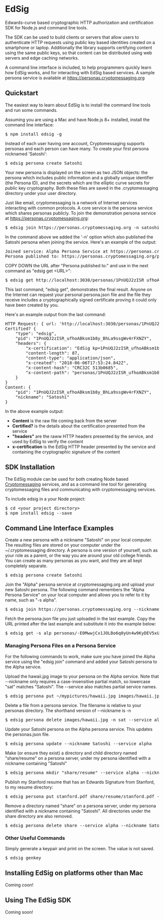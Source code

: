 # EdSig

Edwards-curve based cryptographic HTTP authorization and certification SDK for Node.js and command line tools.

The SDK can be used to build clients or servers that allow users to authenticate HTTP requests using public key based identities created on a smartphone or laptop.  Additionally the library supports certifying content using the same public keys, so that content can be distributed using web servers and edge caching networks.

A command line interface is included, to help programmers quickly learn how EdSig works, and for interacting with EdSig based services.  A sample persona service is available at https://personas.cryptomessaging.org


## Quickstart

The easiest way to learn about EdSig is to install the command line tools and run some commands.

Assuming you are using a Mac and have Node.js 8+ installed, install the command line interface:
<pre>
$ npm install edsig -g
</pre>

Instead of each user having one account, Cryptomessaging supports personas and each person can have many.  To create your first persona nicknamed 'Satoshi':
<pre>
$ edsig persona create Satoshi
</pre>

Your new persona is displayed on the screen as two JSON objects: the persona which includes public information and a globally unique identifier (the Persona ID), and the secrets which are the elliptic curve secrets for public key cryptography.  Both these files are saved in the .cryptomessaging directory under your user directory.

Just like email, cryptomessaging is a network of Internet services interacting with common protocols.  A core service is the persona service which shares personas publicly.  To join the demonstration persona service at https://personas.cryptomessaging.org:
<pre>
$ edsig join https://personas.cryptomessaging.org -n satoshi
</pre>

In the command above we added the '-n' option which also published the Satoshi persona when joining the service.  Here's an example of the output:
<pre>
Joined service: Alpha Persona Service at https://personas.cryptomessaging.org
Persona published to: https://personas.cryptomessaging.org/personas/1PnUQJ2zISR_ufhoABksm1b8y_BhLa9ssgWv4rFXNZY/persona.json
</pre>
COPY DOWN the URL after "Persona published to:" and use in the next command as "edsig get &lt;URL&gt;":
<pre>
$ edsig get http://localhost:3030/personas/1PnUQJ2zISR_ufhoABksm1b8y_BhLa9ssgWv4rFXNZY/persona.json -v
</pre>

This last command, "edsig get", demonstrates the final result.  Anyone on the Internet can request your personal persona.json file and the file they receive includes a cryptographically signed certificate proving it could only have been created by you.

Here's an example output from the last command:
<pre>
HTTP Request: { url: 'http://localhost:3030/personas/1PnUQJ2zISR_ufhoABksm1b8y_BhLa9ssgWv4rFXNZY/persona.json' }
Certified? {
    "type": "edsig",
    "pid": "1PnUQJ2zISR_ufhoABksm1b8y_BhLa9ssgWv4rFXNZY",
    "headers": {
        "x-certification": "EdSig kp=1PnUQJ2zISR_ufhoABksm1b8y_BhLa9ssgWv4rFXNZY,sig=So8NML5bq5rIQtE36cbi_Mw5YUrmh7P2fMo40jOXK6vHLRJtY6OtAWB-NancYa2hpYSBadnaNNu4GRJbiEeJCQ",
        "content-length": 87,
        "content-type": "application/json",
        "x-created": "2018-06-06T17:53:24.842Z",
        "x-content-hash": "CRC32C 513b0685",
        "x-content-path": "personas/1PnUQJ2zISR_ufhoABksm1b8y_BhLa9ssgWv4rFXNZY/persona.json"
    }
}
Content: {
    "pid": "1PnUQJ2zISR_ufhoABksm1b8y_BhLa9ssgWv4rFXNZY",
    "nickname": "Satoshi"
}
</pre>

In the above example output:

* **Content** is the raw file coming back from the server 
* **Certified?** is the details about the certification presented from the service
* **"headers"** are the raww HTTP headers presented by the service, and used by EdSig to verify the content
* **x-certification** is the EdSig HTTP header presented by the service and containing the cryptographic signature of the content

## SDK Installation

The EdSig module can be used for both creating Node based [Cryptomessaging](https://cryptomessaging.org) services, and as a command line tool for generating cryptomessaging files and communicating with cryptomessaging services.

To include edsig in a your Node project:
<pre>
$ cd &lt;your project directory&gt;
$ npm install edsig --save
</pre>


## Command Line Interface Examples

Create a new persona with a nickname "Satoshi" on your local computer.  The resulting files are stored on your computer under the ~/.cryptomessaging directory.  A persona is one version of yourself, such as your role as a parent, or the way you are around your old college friends.  You can create as many personas as you want, and they are all kept completely separate.
<pre>
$ edsig persona create Satoshi
</pre>

Join the "Alpha" persona service at cryptomessaging.org and upload your new Satoshi persona.  The following command remembers the "Alpha Persona Service" on your local computer and allows you to refer to it by name, such as "-s alpha".
<pre>
$ edsig join https://personas.cryptomessaging.org --nickname Satoshi
</pre>

Fetch the persona.json file you just uploaded in the last example.  Copy the URL printed after the last example and substitute it into the example below:
<pre>
$ edsig get -s alp personas/-E0MwwjCx1JOLBo6q0yUn4w9KyDEV5xUdBUiPy-k8hI/persona.json --save-sig persona.json.edsig
</pre>


### Managing Persona Files on a Persona Service

For the following commands to work, make sure you have joined the Alpha service using the "edsig join" command and added your Satoshi persona to the Alpha service.

Upload the hawaii.jpg image to your persona on the Alpha service.  Note that --nickname only requires a case-insensitive partial match, so lowercase "sat" matches "Satoshi".  The --service also matches partial service names.
<pre>
$ edsig persona put ~/mypictures/hawaii.jpg images/hawaii.jpg --nickname sat --service alpha
</pre>

Delete a file from a persona service.  The filename is relative to your personas directory.  The shorthand version of --nickname is -n
<pre>
$ edsig persona delete images/hawaii.jpg -n sat --service alp
</pre>

Update your Satoshi persona on the Alpha persona service.  This updates the personas.json file.
<pre>
$ edsig persona update --nickname Satoshi --service alpha
</pre>

Make (or ensure they exist) a directory and child directory named "share/resume" on a persona server, under my persona identified with a nickname containing "Satoshi"
<pre>
$ edsig persona mkdir "share/resume" --service alpha --nickname Satoshi
</pre>

Publish my Stanford resume that has an Edwards Signature from Stanford, to my resume directory:
<pre>
$ edsig persona put stanford.pdf share/resume/stanford.pdf --content-sig stanford.pdf.sig -n sat -s alp
</pre>

Remove a directory named "share" on a persona server, under my persona identified with a nickname containing "Satoshi".  All directories under the share directory are also removed.
<pre>
$ edsig persona delete share --service alpha --nickname Satoshi
</pre>


### Other Useful Commands

Simply generate a keypair and print on the screen.  The value is not saved.
<pre>
$ edsig genkey
</pre>

## Installing EdSig on platforms other than Mac

Coming coon!

## Using The EdSig SDK

Coming soon!
